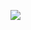 ![](http://www.plantuml.com/plantuml/proxy?src=https://raw.githubusercontent.com/TaskManagerSoftware/Documents/master/Model/Model.puml&refresh=1)
 
